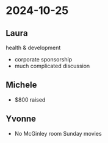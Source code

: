 # 2024-10-25

## Laura

health & development

* corporate sponsorship
* much complicated discussion

## Michele

* $800 raised

## Yvonne

* No McGinley room Sunday movies

